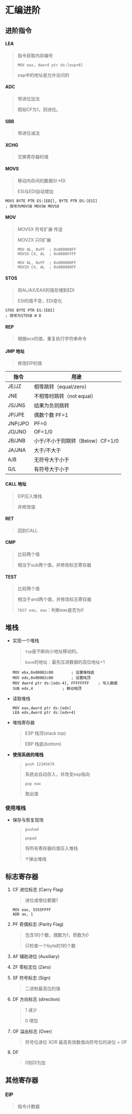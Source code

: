 <!-- 
title: 03-汇编进阶
sort: 
--> 
# 汇编进阶

## 进阶指令

#### LEA

> 指令获取内存编号
>
> `MOV eax, dword ptr ds:[esp+8]`
>
> esp中的地址是允许访问的

#### ADC

> 带进位加法
>
> 假如CF为1，则进位。

#### SBB

> 带进位减法 

#### XCHG

> 交换寄存器的值

#### MOVS

> 移动内存间的数据SI→DI
>
> ESI与EDI自动增加

```assembly
MOVS BYTE PTR ES:[EDI], BYTE PTR DS:[ESI]
; 简写为MOVSB MOVSW MOVSD
```

#### MOV

> MOVSX 符号扩展 传送
>
> MOVZX 只0扩展
>
> ```assembly
> MOV AL, 0xFF	; 0x000000FF
> MOVSX CX, AL	; 0x0000FFFF
> 
> MOV AL, 0xFF	; 0x000000FF
> MOVZX CX, AL	; 0x000000FF
> ```
>
> 

#### STOS

> 将AL/AX/EAX的值存储到EDI
>
> ESI的值不变，EDI变化

```assembly
STOS BYTE PTR ES:[EDI]
; 简写为STOSB W D
```

#### REP

> 根据ecx的值，重复执行字符串命令

#### JMP 地址

> 修改EIP的值

| 指令    | 用途                             |
| ------- | -------------------------------- |
| JE/JZ   | 相等跳转（equal/zero）           |
| JNE     | 不相等时跳转（not equal）        |
| JS/JNS  | 结果为负则跳转                   |
| JP/JPE  | 偶数个数 PF=1                    |
| JNP/JPO | PF=0                             |
| JO/JNO  | OF=1/0                           |
| JB/JNB  | 小于/不小于则跳转（Below）CF=1/0 |
| JA/JNA  | 大于/不大于                      |
| A/B     | 无符号大于小于                   |
| G/L     | 有符号大于小于                   |

#### CALL 地址

> EIP压入堆栈
>
> 并修改值

#### RET

> 回到CALL

#### CMP

> 比较两个值
>
> 相当于sub两个值，并修改标志寄存器

#### TEST

> 比较两个值
>
> 相当于and两个值，并修改标志寄存器
>
> `TEST eax, eax`：判断eax是否为0 

## 堆栈

- 实现一个堆栈

  > `top`是不断向小地址移动的。
  >
  > `base`的地址：最先压进数据的高位地址+1

  ```assembly
  MOV ebx,0x00002c00		; 设置堆栈底
  MOV edx,0x00002c00		; 设置栈顶
  MOV dword ptr ds:[edx-4], FFFFFFFF	; 写入数据
  SUB edx,4				; 移动栈顶
  ```

- 读取堆栈

  ```assembly
  MOV eax,dword ptr ds:[edx]
  LEA edx,dword ptr ds:[edx+4]
  ```

- 堆栈寄存器

  > ESP	栈顶(stack top)
  >
  > EBP	栈底(bottom)

- **使用系统的堆栈**

  > `push 12345678`
  >
  > 系统会自动存入，并改变esp指向
  >
  > `pop eax`
  >
  > 取出值

### 使用堆栈

- 保存与恢复现场

  > `pushad`
  >
  > `popad`
  >
  > 将所有寄存器的值压入堆栈
  >
  > ↑弹出堆栈

## 标志寄存器

1. CF 进位标志 (Carry Flag)

   > 进位或借位都置1

   ```assembly
   MOV eax, 5555FFFF
   ADD ax, 1
   ```

2. PF 奇偶标志 (Parity Flag)

   > 包含1的个数，偶数为1，奇数为0
   >
   > 只检查一个byte的1的个数

3. AF 辅助进位 (Auxiliary)

4. ZF 零标志位 (Zero)

5. SF 符号标志 (Sign)

   > 二进制最高位的值 

6. DF 方向标志 (direction)

   > 1 减少
   >
   > 0 增加

7. OF 溢出标志 (Over)

   > 符号位进位 XOR 最高有效数值向符号位的进位 = OF
   
8. DF

   > 0则DI为加

## 其他寄存器

### EIP

> 指令计数器
